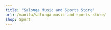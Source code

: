 ```yaml
---
title: "Salonga Music and Sports Store"
url: /manila/salonga-music-and-sports-store/
shop: Sport
---
```

